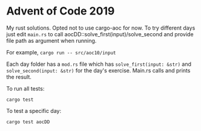 # Advent of Code 2019

My rust solutions. Opted not to use cargo-aoc for now. To try different days just edit `main.rs` to call aocDD::solve_first(input)/solve_second and provide file path as argument when running.

For example, `cargo run -- src/aoc10/input`

Each day folder has a `mod.rs` file which has `solve_first(input: &str)` and `solve_second(input: &str)` for the day's exercise.
Main.rs calls and prints the result.

To run all tests:

`cargo test`

To test a specific day:

`cargo test aocDD`
